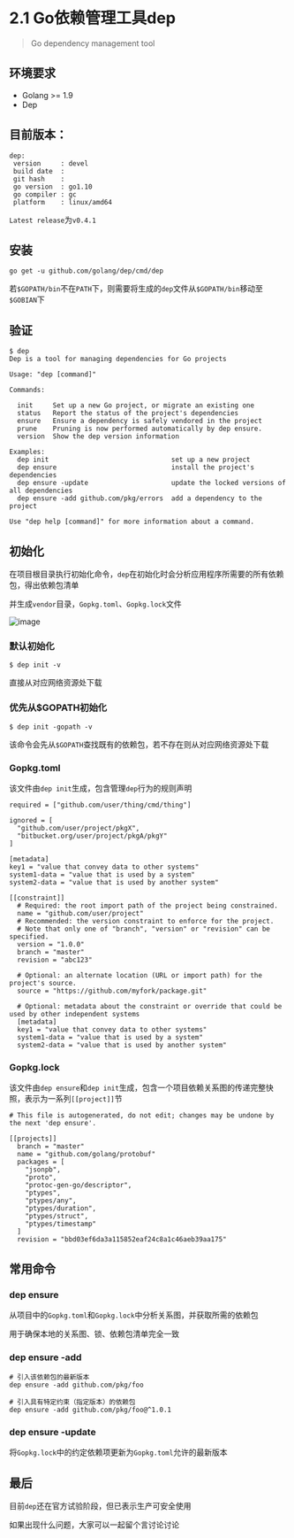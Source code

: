 # 2.1 Go依赖管理工具dep
>Go dependency management tool 
## 环境要求
- Golang >= 1.9
- Dep

## 目前版本：
```
dep:
 version     : devel
 build date  : 
 git hash    : 
 go version  : go1.10
 go compiler : gc
 platform    : linux/amd64
```
`Latest release`为`v0.4.1`

## 安装
```
go get -u github.com/golang/dep/cmd/dep
```
若`$GOPATH/bin`不在`PATH`下，则需要将生成的`dep`文件从`$GOPATH/bin`移动至`$GOBIAN`下

## 验证
```
$ dep
Dep is a tool for managing dependencies for Go projects

Usage: "dep [command]"

Commands:

  init     Set up a new Go project, or migrate an existing one
  status   Report the status of the project's dependencies
  ensure   Ensure a dependency is safely vendored in the project
  prune    Pruning is now performed automatically by dep ensure.
  version  Show the dep version information

Examples:
  dep init                               set up a new project
  dep ensure                             install the project's dependencies
  dep ensure -update                     update the locked versions of all dependencies
  dep ensure -add github.com/pkg/errors  add a dependency to the project

Use "dep help [command]" for more information about a command.

```

## 初始化
在项目根目录执行初始化命令，`dep`在初始化时会分析应用程序所需要的所有依赖包，得出依赖包清单

并生成`vendor`目录，`Gopkg.toml`、`Gopkg.lock`文件

![image](https://golang.github.io/dep/docs/assets/func-toggles.png)

### 默认初始化
```
$ dep init -v
```
直接从对应网络资源处下载

### 优先从$GOPATH初始化
```
$ dep init -gopath -v
```
该命令会先从`$GOPATH`查找既有的依赖包，若不存在则从对应网络资源处下载

### Gopkg.toml

该文件由`dep init`生成，包含管理`dep`行为的规则声明

```
required = ["github.com/user/thing/cmd/thing"]

ignored = [
  "github.com/user/project/pkgX",
  "bitbucket.org/user/project/pkgA/pkgY"
]

[metadata]
key1 = "value that convey data to other systems"
system1-data = "value that is used by a system"
system2-data = "value that is used by another system"

[[constraint]]
  # Required: the root import path of the project being constrained.
  name = "github.com/user/project"
  # Recommended: the version constraint to enforce for the project.
  # Note that only one of "branch", "version" or "revision" can be specified.
  version = "1.0.0"
  branch = "master"
  revision = "abc123"

  # Optional: an alternate location (URL or import path) for the project's source.
  source = "https://github.com/myfork/package.git"

  # Optional: metadata about the constraint or override that could be used by other independent systems
  [metadata]
  key1 = "value that convey data to other systems"
  system1-data = "value that is used by a system"
  system2-data = "value that is used by another system"
```

### Gopkg.lock

该文件由`dep ensure`和`dep init`生成，包含一个项目依赖关系图的传递完整快照，表示为一系列`[[project]]`节

```
# This file is autogenerated, do not edit; changes may be undone by the next 'dep ensure'.

[[projects]]
  branch = "master"
  name = "github.com/golang/protobuf"
  packages = [
    "jsonpb",
    "proto",
    "protoc-gen-go/descriptor",
    "ptypes",
    "ptypes/any",
    "ptypes/duration",
    "ptypes/struct",
    "ptypes/timestamp"
  ]
  revision = "bbd03ef6da3a115852eaf24c8a1c46aeb39aa175"
```

## 常用命令

### dep ensure
从项目中的`Gopkg.toml`和`Gopkg.lock`中分析关系图，并获取所需的依赖包

用于确保本地的关系图、锁、依赖包清单完全一致

### dep ensure -add

```
# 引入该依赖包的最新版本
dep ensure -add github.com/pkg/foo

# 引入具有特定约束（指定版本）的依赖包
dep ensure -add github.com/pkg/foo@^1.0.1
```

### dep ensure -update
将`Gopkg.lock`中的约定依赖项更新为`Gopkg.toml`允许的最新版本

## 最后

目前`dep`还在官方试验阶段，但已表示生产可安全使用

如果出现什么问题，大家可以一起留个言讨论讨论
